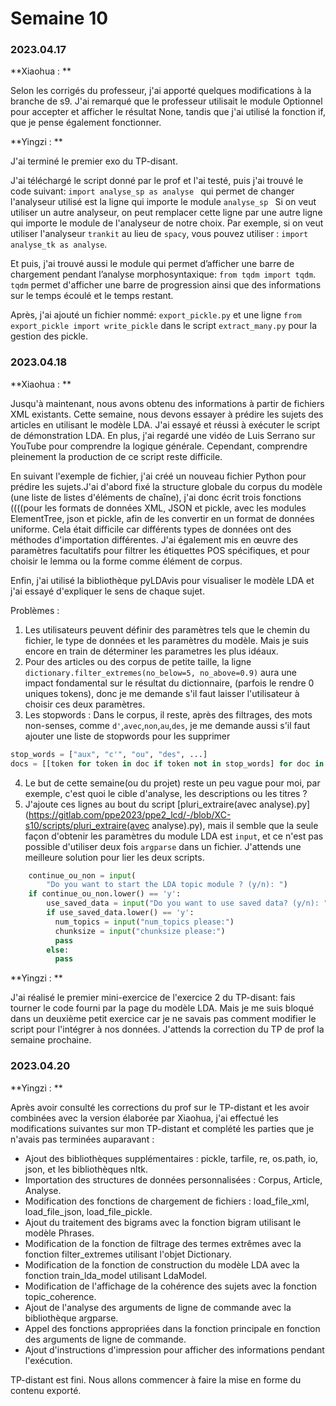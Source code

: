 # Semaine 10

### 2023.04.17

**Xiaohua : **

Selon les corrigés du professeur, j'ai apporté quelques modifications à la branche de s9. J'ai remarqué que le professeur utilisait le module Optionnel pour accepter et afficher le résultat None, tandis que j'ai utilisé la fonction if, que je pense également fonctionner. 


**Yingzi : **

J'ai terminé le premier exo du TP-disant.

J'ai téléchargé le script donné par le prof et l'ai testé, puis j'ai trouvé le code suivant:  `import analyse_sp as analyse ` qui permet de changer l'analyseur utilisé est la ligne qui importe le module  `analyse_sp ` Si on veut utiliser un autre analyseur, on peut remplacer cette ligne par une autre ligne qui importe le module de l'analyseur de notre choix. Par exemple, si on veut utiliser l'analyseur `trankit` au lieu de `spacy`, vous pouvez utiliser : `import analyse_tk as analyse`.

Et puis, j'ai trouvé aussi le module qui permet d’afficher une barre de chargement pendant l’analyse morphosyntaxique: `from tqdm import tqdm`. `tqdm` permet d'afficher une barre de progression ainsi que des informations sur le temps écoulé et le temps restant. 

Après,  j'ai ajouté un fichier nommé: `export_pickle.py` et une ligne `from export_pickle import write_pickle` dans le script `extract_many.py` pour la gestion des pickle.






### 2023.04.18

**Xiaohua : **

Jusqu'à maintenant, nous avons obtenu des informations à partir de fichiers XML existants. Cette semaine, nous devons essayer à prédire les sujets des articles en utilisant le modèle LDA. J'ai essayé et réussi à exécuter le script de démonstration LDA. En plus, j'ai regardé une vidéo de Luis Serrano sur YouTube pour comprendre la logique générale. Cependant, comprendre pleinement la production de ce script reste difficile. 

En suivant l'exemple de fichier, j'ai créé un nouveau fichier Python pour prédire les sujets.J'ai d'abord fixé la structure globale du corpus du modèle (une liste de listes d'éléments de chaîne), j'ai donc écrit trois fonctions ((((pour les formats de données XML, JSON et pickle, avec les modules ElementTree, json et pickle, afin de les convertir en un format de données uniforme. Cela était difficile car différents types de données ont des méthodes d'importation différentes. J'ai également mis en œuvre des paramètres facultatifs pour filtrer les étiquettes POS spécifiques, et pour choisir le lemma ou la forme comme élément de corpus. 

Enfin, j'ai utilisé la bibliothèque pyLDAvis pour visualiser le modèle LDA et j'ai essayé d'expliquer le sens de chaque sujet.

Problèmes : 

1. Les utilisateurs peuvent définir des paramètres tels que le chemin du fichier, le type de données et les paramètres du modèle.  Mais je suis encore en train de déterminer les parametres  les plus idéaux. 
2. Pour des articles ou des corpus de petite taille, la ligne `dictionary.filter_extremes(no_below=5, no_above=0.9)` aura une impact fondamental sur le résultat du dictionnaire, (parfois le rendre 0 uniques tokens), donc je me demande s'il faut laisser l'utilisateur à choisir ces deux paramètres.
3. Les stopwords : Dans le corpus, il reste, après des filtrages, des mots non-senses, comme `d'`,`avec`,`non`,`au`,`des`,  je me demande aussi s'il faut ajouter une liste de stopwords pour les supprimer

```python
stop_words = ["aux", "c'", "ou", "des", ...]
docs = [[token for token in doc if token not in stop_words] for doc in docs]

```

4. Le but de cette semaine(ou du projet) reste un peu vague pour moi, par exemple, c'est quoi le cible d'analyse, les descriptions ou les titres ?
5. J'ajoute ces lignes au bout du script [pluri_extraire(avec analyse).py](https://gitlab.com/ppe2023/ppe2_lcd/-/blob/XC-s10/scripts/pluri_extraire(avec analyse).py), mais il semble que la seule façon d'obtenir les paramètres du module LDA est `input`, et ce n'est pas possible d'utiliser deux fois `argparse` dans un fichier. J'attends une meilleure solution pour lier les deux scripts.

```python
    continue_ou_non = input(
        "Do you want to start the LDA topic module ? (y/n): ")
    if continue_ou_non.lower() == 'y':
        use_saved_data = input("Do you want to use saved data? (y/n): ")
        if use_saved_data.lower() == 'y':
          num_topics = input("num_topics please:")
          chunksize = input("chunksize please:")  
          pass
        else:
          pass
```

**Yingzi : **

J'ai réalisé le premier mini-exercice de l'exercice 2 du TP-disant: fais tourner le code fourni par la page du modèle LDA.
Mais je me suis bloqué dans un deuxième petit exercice car je ne savais pas comment modifier le script pour l'intégrer à nos données. J'attends la correction du TP de prof la semaine prochaine. 


### 2023.04.20

**Yingzi : **

Après avoir consulté les corrections du prof sur le TP-distant et les avoir combinées avec la version élaborée par Xiaohua, j'ai effectué les modifications suivantes sur mon TP-distant et complété les parties que je n'avais pas terminées auparavant : 

- Ajout des bibliothèques supplémentaires : pickle, tarfile, re, os.path, io, json, et les bibliothèques nltk.
- Importation des structures de données personnalisées : Corpus, Article, Analyse.
- Modification des fonctions de chargement de fichiers : load_file_xml, load_file_json, load_file_pickle.
- Ajout du traitement des bigrams avec la fonction bigram utilisant le modèle Phrases.
- Modification de la fonction de filtrage des termes extrêmes avec la fonction filter_extremes utilisant l'objet Dictionary.
- Modification de la fonction de construction du modèle LDA avec la fonction train_lda_model utilisant LdaModel.
- Modification de l'affichage de la cohérence des sujets avec la fonction topic_coherence.
- Ajout de l'analyse des arguments de ligne de commande avec la bibliothèque argparse.
- Appel des fonctions appropriées dans la fonction principale en fonction des arguments de ligne de commande.
- Ajout d'instructions d'impression pour afficher des informations pendant l'exécution.

TP-distant est fini. Nous allons commencer à faire la mise en forme du contenu exporté.
